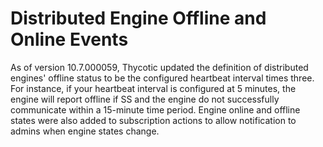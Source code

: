 [title]: # (Distributed Engine Offline and Online Events)
[tags]: # (Distributed Engine Offline and Online Events)
[priority]: # (1000)

# Distributed Engine Offline and Online Events

As of version 10.7.000059, Thycotic updated the definition of distributed engines' offline status to be the configured heartbeat interval times three. For instance, if your heartbeat interval is configured at 5 minutes, the engine will report offline if SS and the engine do not successfully communicate within a 15-minute time period. Engine online and offline states were also added to subscription actions to allow notification to admins when engine states change.
